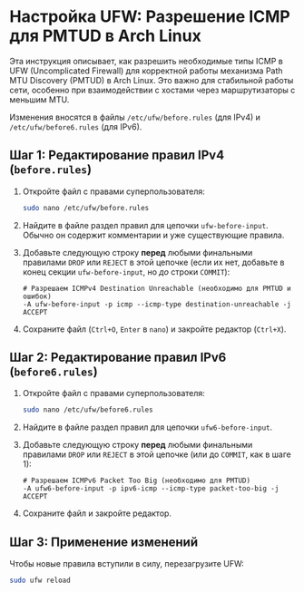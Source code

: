 # Настройка UFW: Разрешение ICMP для PMTUD в Arch Linux

Эта инструкция описывает, как разрешить необходимые типы ICMP в UFW (Uncomplicated Firewall) для корректной работы механизма Path MTU Discovery (PMTUD) в Arch Linux. Это важно для стабильной работы сети, особенно при взаимодействии с хостами через маршрутизаторы с меньшим MTU.

Изменения вносятся в файлы `/etc/ufw/before.rules` (для IPv4) и `/etc/ufw/before6.rules` (для IPv6).

## Шаг 1: Редактирование правил IPv4 (`before.rules`)

1.  Откройте файл с правами суперпользователя:
    ```bash
    sudo nano /etc/ufw/before.rules
    ```

2.  Найдите в файле раздел правил для цепочки `ufw-before-input`. Обычно он содержит комментарии и уже существующие правила.

3.  Добавьте следующую строку **перед** любыми финальными правилами `DROP` или `REJECT` в этой цепочке (если их нет, добавьте в конец секции `ufw-before-input`, но *до* строки `COMMIT`):

    ```
    # Разрешаем ICMPv4 Destination Unreachable (необходимо для PMTUD и ошибок)
    -A ufw-before-input -p icmp --icmp-type destination-unreachable -j ACCEPT
    ```

4.  Сохраните файл (`Ctrl+O`, `Enter` в `nano`) и закройте редактор (`Ctrl+X`).

## Шаг 2: Редактирование правил IPv6 (`before6.rules`)

1.  Откройте файл с правами суперпользователя:
    ```bash
    sudo nano /etc/ufw/before6.rules
    ```

2.  Найдите в файле раздел правил для цепочки `ufw6-before-input`.

3.  Добавьте следующую строку **перед** любыми финальными правилами `DROP` или `REJECT` в этой цепочке (или до `COMMIT`, как в шаге 1):

    ```
    # Разрешаем ICMPv6 Packet Too Big (необходимо для PMTUD)
    -A ufw6-before-input -p ipv6-icmp --icmp-type packet-too-big -j ACCEPT
    ```

4.  Сохраните файл и закройте редактор.

## Шаг 3: Применение изменений

Чтобы новые правила вступили в силу, перезагрузите UFW:

```bash
sudo ufw reload
